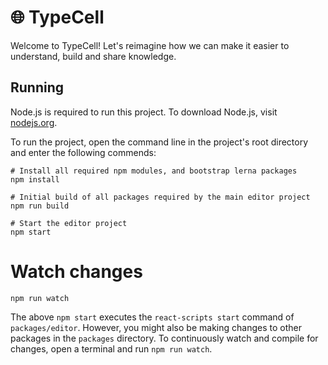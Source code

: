 # 🌐 TypeCell

Welcome to TypeCell! Let's reimagine how we can make it easier to understand, build and share knowledge.

## Running

Node.js is required to run this project. To download Node.js, visit [nodejs.org](https://nodejs.org/en/).

To run the project, open the command line in the project's root directory and enter the following commends:

    # Install all required npm modules, and bootstrap lerna packages
    npm install

    # Initial build of all packages required by the main editor project
    npm run build

    # Start the editor project
    npm start

# Watch changes

    npm run watch

The above `npm start` executes the `react-scripts start` command of `packages/editor`. However, you might also be making changes to other packages in the `packages` directory. To continuously watch and compile for changes, open a terminal and run `npm run watch`.
